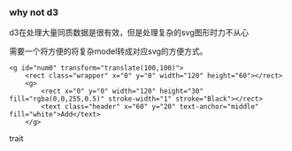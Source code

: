 ### why not d3

d3在处理大量同质数据是很有效，但是处理复杂的svg图形时力不从心

需要一个将方便的将复杂model转成对应svg的方便方式。

    <g id="num0" transform="translate(100,100)">
        <rect class="wrapper" x="0" y="0" width="120" height="60"></rect>
        <g>
            <rect x="0" y="0" width="120" height="30" fill="rgba(0,0,255,0.5)" stroke-width="1" stroke="Black"></rect>
            <text class="header" x="60" y="20" text-anchor="middle" fill="white">Add</text>
        </g>


trait




